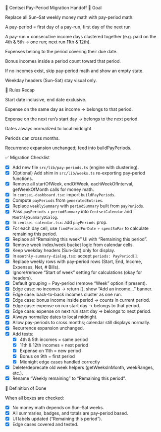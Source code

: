 🥋 Centsei Pay-Period Migration Handoff
🎯 Goal

Replace all Sun–Sat weekly money math with pay-period math.

A pay-period = first day of a pay-run, first day of the next run

A pay-run = consecutive income days clustered together (e.g. paid on the 4th & 5th → one run; next run 11th & 12th).

Expenses belong to the period covering their due date.

Bonus incomes inside a period count toward that period.

If no incomes exist, skip pay-period math and show an empty state.

Weekday headers (Sun–Sat) stay visual only.

📐 Rules Recap

Start date inclusive, end date exclusive.

Expense on the same day as income → belongs to that period.

Expense on the next run’s start day → belongs to the next period.

Dates always normalized to local midnight.

Periods can cross months.

Recurrence expansion unchanged; feed into buildPayPeriods.

✅ Migration Checklist

- [x] Add new file `src/lib/pay-periods.ts` (engine with clustering).
- [x] (Optional) Add shim in `src/lib/weeks.ts` re-exporting pay-period functions.
- [x] Remove all startOfWeek, endOfWeek, eachWeekOfInterval, getWeekOfMonth calls for money math.
- [x] In `centsei-dashboard.tsx`: import `buildPayPeriods`.
- [x] Compute `payPeriods` from `generatedEntries`.
- [x] Replace `weeklySummary` with `periodSummary` built from `payPeriods`.
- [x] Pass `payPeriods` + `periodSummary` into `CentseiCalendar` and `MonthlySummaryDialog`.
- [x] In `centsei-calendar.tsx`: add `payPeriods` prop.
- [x] For each day cell, use `findPeriodForDate` + `spentSoFar` to calculate remaining this period.
- [x] Replace all “Remaining this week” UI with “Remaining this period”.
- [x] Remove week index/week bucket logic from calendar cells.
- [x] Keep weekday headers (Sun–Sat) only for display.
- [x] In `monthly-summary-dialog.tsx`: accept `periods: PayPeriod[]`.
- [x] Replace weekly rows with pay-period rows (Start, End, Income, Expenses, Net, # Bills).
- [x] Ignore/remove “Start of week” setting for calculations (okay for headers).
- [x] Default grouping = Pay-period (remove “Week” option if present).
- [x] Edge case: no incomes → return [], show “Add an income…” banner.
- [x] Edge case: back-to-back incomes cluster as one run.
- [x] Edge case: bonus income inside period → counts in current period.
- [x] Edge case: expense on run start day → belongs to that period.
- [x] Edge case: expense on next run start day → belongs to next period.
- [x] Always normalize dates to local midnight.
- [x] Allow pay-periods to cross months; calendar still displays normally.
- [x] Recurrence expansion unchanged.
- [x] Add tests:
    - [x] 4th & 5th incomes = same period
    - [x] 11th & 12th incomes = next period
    - [x] Expense on 11th = new period
    - [x] Bonus on 9th = first period
    - [x] Midnight edge cases handled correctly
- [x] Delete/deprecate old week helpers (getWeeksInMonth, weekRanges, etc.).
- [x] Rename “Weekly remaining” to “Remaining this period”.

🧪 Definition of Done

When all boxes are checked:

- [x] No money math depends on Sun–Sat weeks.
- [x] All summaries, badges, and totals are pay-period based.
- [x] UI labels updated (“Remaining this period”).
- [x] Edge cases covered and tested.

